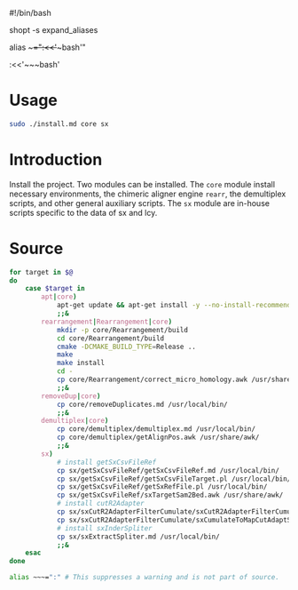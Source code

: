 #!/bin/bash

shopt -s expand_aliases

alias ~~~=":<<'~~~bash'"

:<<'~~~bash'

# Usage
```bash
sudo ./install.md core sx
```

# Introduction
Install the project. Two modules can be installed. The `core` module install necessary environments, the chimeric aligner engine `rearr`, the demultiplex scripts, and other general auxiliary scripts. The `sx` module are in-house scripts specific to the data of sx and lcy.

# Source
~~~bash
for target in $@
do
    case $target in
        apt|core)
            apt-get update && apt-get install -y --no-install-recommends unzip build-essential libncurses5-dev gawk bowtie2 cutadapt samtools cmake bedtools
            ;;&
        rearrangement|Rearrangement|core)
            mkdir -p core/Rearrangement/build
            cd core/Rearrangement/build
            cmake -DCMAKE_BUILD_TYPE=Release ..
            make
            make install
            cd -
            cp core/Rearrangement/correct_micro_homology.awk /usr/share/awk/
            ;;&
        removeDup|core)
            cp core/removeDuplicates.md /usr/local/bin/
            ;;&
        demultiplex|core)
            cp core/demultiplex/demultiplex.md /usr/local/bin/
            cp core/demultiplex/getAlignPos.awk /usr/share/awk/
            ;;&
        sx)
            # install getSxCsvFileRef
            cp sx/getSxCsvFileRef/getSxCsvFileRef.md /usr/local/bin/
            cp sx/getSxCsvFileRef/getSxCsvFileTarget.pl /usr/local/bin/
            cp sx/getSxCsvFileRef/getSxRefFile.pl /usr/local/bin/
            cp sx/getSxCsvFileRef/sxTargetSam2Bed.awk /usr/share/awk/
            # install cutR2Adapter
            cp sx/sxCutR2AdapterFilterCumulate/sxCutR2AdapterFilterCumulate.md /usr/local/bin/
            cp sx/sxCutR2AdapterFilterCumulate/sxCumulateToMapCutAdaptSpliter.awk /usr/share/awk/
            # install sxInderSpliter
            cp sx/sxExtractSpliter.md /usr/local/bin/
            ;;&
    esac
done
~~~

~~~bash
alias ~~~=":" # This suppresses a warning and is not part of source.
~~~
